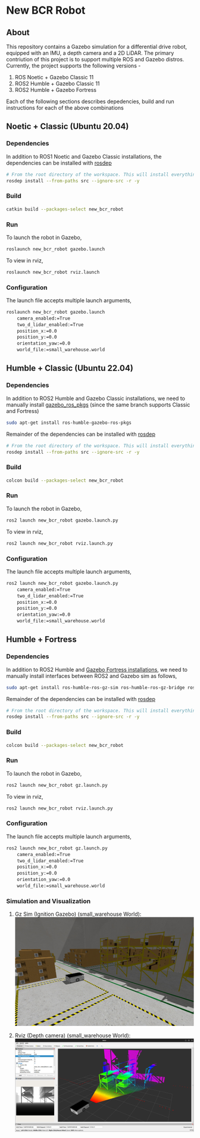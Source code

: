 # New BCR Robot

## About

This repository contains a Gazebo simulation for a differential drive robot, equipped with an IMU, a depth camera and a 2D LiDAR. The primary contriution of this project is to support multiple ROS and Gazebo distros. Currently, the project supports the following versions - 

1. ROS Noetic + Gazebo Classic 11
2. ROS2 Humble + Gazebo Classic 11
3. ROS2 Humble + Gazebo Fortress

Each of the following sections describes depedencies, build and run instructions for each of the above combinations

## Noetic + Classic (Ubuntu 20.04)

### Dependencies

In addition to ROS1 Noetic and Gazebo Classic installations, the dependencies can be installed with [rosdep](http://wiki.ros.org/rosdep)

```bash
# From the root directory of the workspace. This will install everything mentioned in package.xml
rosdep install --from-paths src --ignore-src -r -y
```

### Build

```bash
catkin build --packages-select new_bcr_robot
```

### Run

To launch the robot in Gazebo,
```bash
roslaunch new_bcr_robot gazebo.launch
```
To view in rviz,
```bash
roslaunch new_bcr_robot rviz.launch
```
### Configuration

The launch file accepts multiple launch arguments,
```bash
roslaunch new_bcr_robot gazebo.launch 
	camera_enabled:=True
	two_d_lidar_enabled:=True
	position_x:=0.0
	position_y:=0.0
	orientation_yaw:=0.0
	world_file:=small_warehouse.world
```

## Humble + Classic (Ubuntu 22.04)

### Dependencies

In addition to ROS2 Humble and Gazebo Classic installations, we need to manually install [gazebo_ros_pkgs](https://github.com/ros-simulation/gazebo_ros_pkgs/tree/ros2) (since the same branch supports Classic and Fortress)

```bash
sudo apt-get install ros-humble-gazebo-ros-pkgs
```
Remainder of the dependencies can be installed with [rosdep](http://wiki.ros.org/rosdep)

```bash
# From the root directory of the workspace. This will install everything mentioned in package.xml
rosdep install --from-paths src --ignore-src -r -y
```

### Build

```bash
colcon build --packages-select new_bcr_robot
```

### Run

To launch the robot in Gazebo,
```bash
ros2 launch new_bcr_robot gazebo.launch.py
```
To view in rviz,
```bash
ros2 launch new_bcr_robot rviz.launch.py
```
### Configuration

The launch file accepts multiple launch arguments,
```bash
ros2 launch new_bcr_robot gazebo.launch.py 
	camera_enabled:=True
	two_d_lidar_enabled:=True
	position_x:=0.0
	position_y:=0.0
	orientation_yaw:=0.0
	world_file:=small_warehouse.world
```

## Humble + Fortress

### Dependencies

In addition to ROS2 Humble and [Gazebo Fortress installations](https://gazebosim.org/docs/fortress/install_ubuntu), we need to manually install interfaces between ROS2 and Gazebo sim as follows,

```bash
sudo apt-get install ros-humble-ros-gz-sim ros-humble-ros-gz-bridge ros-humble-ros-gz-interfaces 
```
Remainder of the dependencies can be installed with [rosdep](http://wiki.ros.org/rosdep)

```bash
# From the root directory of the workspace. This will install everything mentioned in package.xml
rosdep install --from-paths src --ignore-src -r -y
```

### Build

```bash
colcon build --packages-select new_bcr_robot
```

### Run

To launch the robot in Gazebo,
```bash
ros2 launch new_bcr_robot gz.launch.py
```
To view in rviz,
```bash
ros2 launch new_bcr_robot rviz.launch.py
```

### Configuration

The launch file accepts multiple launch arguments,
```bash
ros2 launch new_bcr_robot gz.launch.py 
	camera_enabled:=True
	two_d_lidar_enabled:=True
	position_x:=0.0
	position_y:=0.0
	orientation_yaw:=0.0
	world_file:=small_warehouse.world
```

### Simulation and Visualization
1. Gz Sim (Ignition Gazebo) (small_warehouse World):
	![](res/gz.jpg)

2. Rviz (Depth camera) (small_warehouse World):
	![](res/rviz.jpg)
